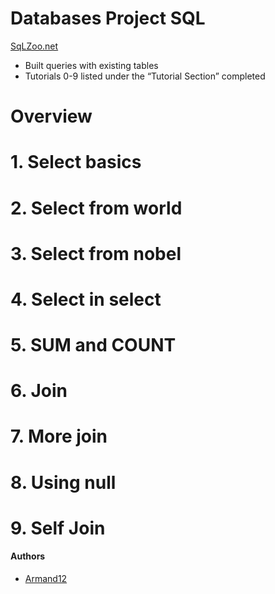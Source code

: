 # Databases Project SQL 
[SqLZoo.net](https://sqlzoo.net/wiki/Main_Page)

 
* Built queries with existing tables
* Tutorials 0-9 listed under the “Tutorial Section” completed

# Overview

# 1. Select basics
# 2. Select from world
# 3. Select from nobel
# 4. Select in select
# 5. SUM and COUNT
# 6. Join
# 7. More join
# 8. Using null
# 9. Self Join
 

#### Authors
* [Armand12](https://github.com/Dongmo12)